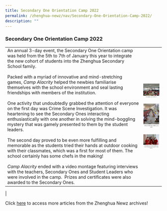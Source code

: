 ```yaml
---
title: Secondary One Orientation Camp 2022
permalink: /zhenghua-newz/nav/Secondary-One-Orientation-Camp-2022/
description: ""
---
```


### Secondary One Orientation Camp 2022

|  |  |
|---|---|
| An annual 3-day event, the Secondary One Orientation camp was held from the 5th to 7th of January this year to integrate the new cohort of students into the Zhenghua Secondary School family. <br><br> Packed with a myriad of innovative and mind-stretching games, _Camp Alacrity_ helped the newbies familiarise themselves with the school environment and seal lasting friendships with members of the institution.<br><br>One activity that undoubtedly grabbed the attention of everyone on the first day was Crime Scene Investigation. It was heartening to see the Secondary Ones interacting enthusiastically with one another in solving the mind-boggling mystery that was gamely presented to them by the student leaders.<br><br>The second day proved to be even more fulfilling and memorable as the students tried their hands at outdoor cooking with their classmates, which was a first for most of them. The school certainly has some chefs in the making!<br><br>_Camp Alacrity_ ended with a video montage featuring interviews with the teachers, Secondary Ones and Student Leaders who were involved in the camp.  Prizes and certificates were also awarded to the Secondary Ones. | ![](/images/sec%201%20orientation%20camp%201.jpg) <br><br>![](/images/zhn%20sec%201%20orientation%20camp%202.jpg)<br><br>![](/images/zhn%20sec%201%20orientation%20camp%203.jpg)
| 

Click [here](https://moe-zhenghuasec-staging.netlify.app/zhenghua-newz/nav/) to access more articles from the Zhenghua Newz archives!
